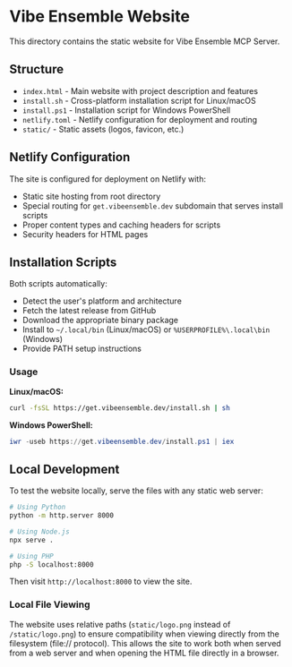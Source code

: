 # Vibe Ensemble Website

This directory contains the static website for Vibe Ensemble MCP Server.

## Structure

- `index.html` - Main website with project description and features
- `install.sh` - Cross-platform installation script for Linux/macOS
- `install.ps1` - Installation script for Windows PowerShell
- `netlify.toml` - Netlify configuration for deployment and routing
- `static/` - Static assets (logos, favicon, etc.)

## Netlify Configuration

The site is configured for deployment on Netlify with:

- Static site hosting from root directory
- Special routing for `get.vibeensemble.dev` subdomain that serves install scripts
- Proper content types and caching headers for scripts
- Security headers for HTML pages

## Installation Scripts

Both scripts automatically:
- Detect the user's platform and architecture
- Fetch the latest release from GitHub
- Download the appropriate binary package
- Install to `~/.local/bin` (Linux/macOS) or `%USERPROFILE%\.local\bin` (Windows)
- Provide PATH setup instructions

### Usage

**Linux/macOS:**
```bash
curl -fsSL https://get.vibeensemble.dev/install.sh | sh
```

**Windows PowerShell:**
```powershell
iwr -useb https://get.vibeensemble.dev/install.ps1 | iex
```

## Local Development

To test the website locally, serve the files with any static web server:

```bash
# Using Python
python -m http.server 8000

# Using Node.js
npx serve .

# Using PHP
php -S localhost:8000
```

Then visit `http://localhost:8000` to view the site.

### Local File Viewing

The website uses relative paths (`static/logo.png` instead of `/static/logo.png`) to ensure compatibility when viewing directly from the filesystem (file:// protocol). This allows the site to work both when served from a web server and when opening the HTML file directly in a browser.